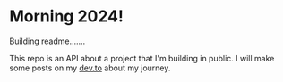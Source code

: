 # Morning 2024!
Building readme.......

This repo is an API about a project that I'm building in public. I will make some posts on my [dev.to](https://dev.to/trickaugusto) about my journey.
